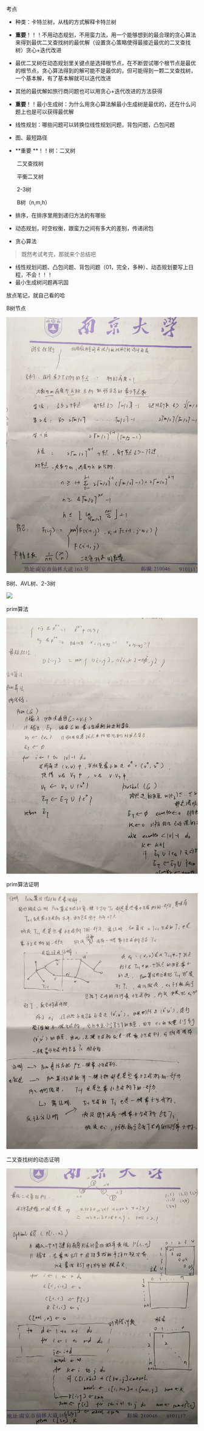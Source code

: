 考点



* 种类：卡特兰树，从栈的方式解释卡特兰树

* **重要**！！！不用动态规划，不用蛮力法，用一个能够想到的最合理的贪心算法来得到最优二叉查找树的最优解（设置贪心策略使得最接近最优的二叉查找树）贪心+迭代改进

* 最优二叉树在动态规划里关键点是选择根节点，在不断尝试哪个根节点是最优的根节点，贪心算法得到的解可能不是最优的，但可能得到一颗二叉查找树，一个基本解，有了基本解就可以迭代改进

* 其他的最优解如旅行商问题也可以用贪心+迭代改进的方法获得

* **重要**！！最小生成树：为什么用贪心算法解最小生成树是最优的，还在什么问题上也是可以获得最优解

* 线性规划：哪些问题可以转换位线性规划问题，背包问题，凸包问题

* 图、最短路径

* **重要 **！！树：二叉树

  ​		二叉查找树

  ​		平衡二叉树

  ​		2-3树

  ​		B树（n,m,h）

* 排序，在排序里用到递归方法的有哪些

* 动态规划，时空权衡，跟蛮力之间有多大的差别，传递闭包

* 贪心算法

> 既然考试考完，那就来个总结吧

* 线性规划问题、凸包问题、背包问题（01，完全，多种）、动态规划要写上日程，不会！！！
* 最小生成树问题再巩固

放点笔记，就自己看的哈

B树节点

![](.\img\B树节点.jpg)

B树、AVL树、2-3树

![](.\img\树.jpg)

prim算法

![](.\img\prim算法.jpg)

prim算法证明

![](.\img\prim算法证明最小二叉树.jpg)

二叉查找树的动态证明

![](.\img\最有二叉查找树——动态规划.jpg)

